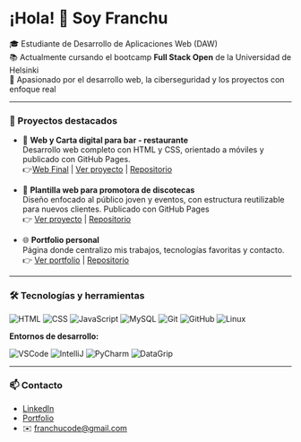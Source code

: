 # ¡Hola! 👋 Soy Franchu

🎓 Estudiante de Desarrollo de Aplicaciones Web (DAW)  
📚 Actualmente cursando el bootcamp **Full Stack Open** de la Universidad de Helsinki  
🚀 Apasionado por el desarrollo web, la ciberseguridad y los proyectos con enfoque real

---

### 💼 Proyectos destacados

- 📱 **Web y Carta digital para bar - restaurante**  
  Desarrollo web completo con HTML y CSS, orientado a móviles y publicado con GitHub Pages.  
  👉[Web Final](https://boulevard-restaurante.com/index/) | [Ver proyecto](https://frxnchu.github.io/boulevard-web) | [Repositorio](https://github.com/frxnchu/boulevard-web)

- 🎉 **Plantilla web para promotora de discotecas**  
  Diseño enfocado al público joven y eventos, con estructura reutilizable para nuevos clientes. Publicado con GitHub Pages  
  👉 [Ver proyecto](https://frxnchu.github.io/discotecas-template) | [Repositorio](https://github.com/frxnchu/discotecas-template)

- 🌐 **Portfolio personal**  
  Página donde centralizo mis trabajos, tecnologías favoritas y contacto.  
  👉 [Ver portfolio](https://frxnchu.github.io/) | [Repositorio](https://github.com/frxnchu/frxnchu.github.io)

---

### 🛠️ Tecnologías y herramientas

![HTML](https://img.shields.io/badge/HTML5-E34F26?style=flat&logo=html5&logoColor=white)
![CSS](https://img.shields.io/badge/CSS3-1572B6?style=flat&logo=css3&logoColor=white)
![JavaScript](https://img.shields.io/badge/JavaScript-F7DF1E?style=flat&logo=javascript&logoColor=black)
![MySQL](https://img.shields.io/badge/MySQL-4479A1?style=flat&logo=mysql&logoColor=white)
![Git](https://img.shields.io/badge/Git-F05032?style=flat&logo=git&logoColor=white)
![GitHub](https://img.shields.io/badge/GitHub-181717?style=flat&logo=github&logoColor=white)
![Linux](https://img.shields.io/badge/Linux-FCC624?style=flat&logo=linux&logoColor=black)

**Entornos de desarrollo:**

![VSCode](https://img.shields.io/badge/VSCode-007ACC?style=flat&logo=visual-studio-code&logoColor=white)
![IntelliJ](https://img.shields.io/badge/IntelliJ%20IDEA-000000?style=flat&logo=intellij-idea&logoColor=white)
![PyCharm](https://img.shields.io/badge/PyCharm-000000?style=flat&logo=pycharm&logoColor=white)
![DataGrip](https://img.shields.io/badge/DataGrip-000000?style=flat&logo=datagrip&logoColor=white)

---

### 📫 Contacto

- [LinkedIn](https://www.linkedin.com/in/francisco-molina-aranda/)
- [Portfolio](https://frxnchu.github.io/)
- ✉️ [franchucode@gmail.com](mailto:franchucode@gmail.com)

